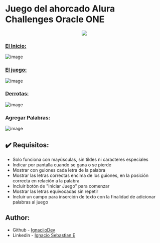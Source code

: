 #  Juego del ahorcado Alura Challenges Oracle ONE

<p align="center">
    <img src="https://skillicons.dev/icons?i=html,js,css" />
  </a>
</p>

### [El Inicio:](https://icastroo.github.io/Juego-del-ahorcado-Alura-Challenges-Oracle-ONE/)
![image](https://user-images.githubusercontent.com/107725949/267949679-f0168722-c1ef-4b71-ac88-26500a1c7667.png)

### [El juego:](https://icastroo.github.io/Juego-del-ahorcado-Alura-Challenges-Oracle-ONE/pages/juego.html)
![image](https://user-images.githubusercontent.com/107725949/267949756-1190253d-906c-4b82-b365-879bf7beb48a.png)

### [Derrotas:](https://icastroo.github.io/Juego-del-ahorcado-Alura-Challenges-Oracle-ONE/pages/juego.html)
![image](https://user-images.githubusercontent.com/107725949/267954832-f19591b6-e33b-41ce-a420-a8422c01e494.png)

### [Agregar Palabras:](https://icastroo.github.io/Juego-del-ahorcado-Alura-Challenges-Oracle-ONE/pages/palabras.html)
![image](https://user-images.githubusercontent.com/107725949/267949764-d7544d0e-e03a-494f-9e84-129041071782.png)

## ✔️ Requisitos:

- Solo funciona con mayúsculas, sin tildes ni caracteres especiales
- Indicar por pantalla cuando se gana o se pierde
- Mostrar con guiones cada letra de la palabra
- Mostrar las letras correctas encima de los guiones, en la posición correcta en relación a la palabra
- Incluir botón de "Iniciar Juego" para comenzar
- Mostrar las letras equivocadas sin repetir
- Incluir un campo para inserción de texto con la finalidad de adicionar palabras al juego


## Author:

- Github - [IgnaciioDev](https://github.com/Ignaciiodev)
- Linkedin - [Ignacio Sebastian E](https://www.linkedin.com/in/ignaciodev/)

